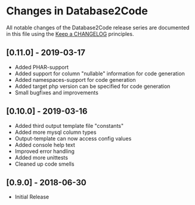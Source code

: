 # Changes in Database2Code

All notable changes of the Database2Code release series are documented in this file using the [Keep a CHANGELOG](http://keepachangelog.com/) principles.

## [0.11.0] - 2019-03-17

* Added PHAR-support
* Added support for column "nullable" information for code generation
* Added namespaces-support for code generation
* Added target php version can be specified for code generation
* Small bugfixes and improvements

## [0.10.0] - 2019-03-16

* Added third output template file "constants"
* Added more mysql column types
* Output-template can now access config values
* Added console help text
* Improved error handling
* Added more unittests
* Cleaned up code smells

## [0.9.0] - 2018-06-30

* Initial Release